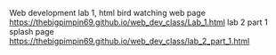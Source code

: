 Web development lab 1, html bird watching web page   https://thebigpimpin69.github.io/web_dev_class/Lab_1.html
lab 2 part 1 splash page  https://thebigpimpin69.github.io/web_dev_class/lab_2_part_1.html

